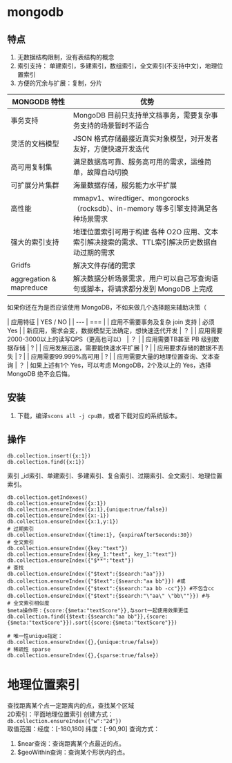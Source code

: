 # mongodb

## 特点
1. 无数据结构限制，没有表结构的概念 
2. 索引支持： 单建索引，多建索引，数组索引，全文索引(不支持中文)，地理位置索引
3. 方便的冗余与扩展：复制，分片


| MONGODB 特性 | 优势 |
| --- | --- |
| 事务支持  |  MongoDB 目前只支持单文档事务，需要复杂事务支持的场景暂时不适合 |
| 灵活的文档模型 | JSON 格式存储最接近真实对象模型，对开发者友好，方便快速开发迭代 |
| 高可用复制集 | 满足数据高可靠、服务高可用的需求，运维简单，故障自动切换 |
| 可扩展分片集群 | 海量数据存储，服务能力水平扩展 |
| 高性能 | mmapv1、wiredtiger、mongorocks（rocksdb）、in-memory 等多引擎支持满足各种场景需求 |
| 强大的索引支持 | 地理位置索引可用于构建 各种 O2O 应用、文本索引解决搜索的需求、TTL索引解决历史数据自动过期的需求 |
| Gridfs | 解决文件存储的需求 |
| aggregation & mapreduce | 解决数据分析场景需求，用户可以自己写查询语句或脚本，将请求都分发到 MongoDB 上完成 |


如果你还在为是否应该使用 MongoDB，不如来做几个选择题来辅助决策（

| 应用特征  |  YES / NO |
| --- | === |
| 应用不需要事务及复杂 join 支持 | 必须 Yes |
| 新应用，需求会变，数据模型无法确定，想快速迭代开发  | ？ |
| 应用需要2000-3000以上的读写QPS（更高也可以）  |  ？ |
| 应用需要TB甚至 PB 级别数据存储 | ? |
| 应用发展迅速，需要能快速水平扩展  |  ? |
| 应用要求存储的数据不丢失  |  ? |
| 应用需要99.999%高可用 | ? |
| 应用需要大量的地理位置查询、文本查询 | ？ |
如果上述有1个 Yes，可以考虑 MongoDB，2个及以上的 Yes，选择 MongoDB 绝不会后悔。

## 安装
1. 下载，编译`scons all -j cpu数`，或者下载对应的系统版本。

## 操作
```
db.collection.insert({x:1})
db.collection.find({x:1})
```

索引
_id索引、单建索引、多建索引、复合索引、过期索引、全文索引、地理位置索引。
```
db.collection.getIndexes()
db.collection.ensureIndex({x:1})
db.collection.ensureIndex({x:1},{unique:true/false})
db.collection.ensureIndex({x:-1})
db.collection.ensureIndex({x:1,y:1})
# 过期索引
db.collection.ensureIndex({time:1}, {expireAfterSeconds:30})
# 全文索引
db.collection.ensureIndex({key:"text"})
db.collection.ensureIndex({key_1:"text", key_1:"text"})
db.collection.ensureIndex({"$**":"text"})
# 查找
db.collection.ensureIndex({"$text":{$search:"aa"}})
db.collection.ensureIndex({"$text":{$search:"aa bb"}}) #或
db.collection.ensureIndex({"$text":{$search:"aa bb -cc"}}) #不包含cc
db.collection.ensureIndex({"$text":{$search:"\"aa\" \"bb\""}}) #与
# 全文索引相似度
$meta操作符：{score:{$meta:"textScore"}},与sort一起使用效果更佳
db.collection.find({$text:{$search:"aa bb"}},{score:{$meta:"textScore"}}).sort({score:{$meta:"textScore"}})

# 唯一性unique指定：
db.collection.ensureIndex({},{unique:true/false})
# 稀疏性 sparse
db.collection.ensureIndex({},{sparse:true/false})
```

# 地理位置索引
查找距离某个点一定距离内的点，查找某个区域  
2D索引：平面地理位置索引
创建方式： `db.collection.ensureIndex({"w":"2d"})`  
取值范围：经度：[-180,180] 纬度：[-90,90]
查询方式：  
1. $near查询：查询距离某个点最近的点。  
2. $geoWithin查询：查询某个形状内的点。  




